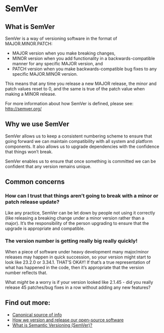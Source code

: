 # SemVer

## What is SemVer

SemVer is a way of versioning software in the format of MAJOR.MINOR.PATCH:

 - MAJOR version when you make breaking changes,
 - MINOR version when you add functionality in a backwards-compatible manner for any specific MAJOR version, and
 - PATCH version when you make backwards-compatible bug fixes to any specific MAJOR.MINOR version.

This means that any time you release a new MAJOR release, the minor and patch values reset to 0, and the same is true of the patch value when making a MINOR release.

For more information about how SemVer is defined, please see: http://semver.org/

## Why we use SemVer

SemVer allows us to keep a consistent numbering scheme to ensure that going forward we can maintain compatibility with all system and platform components.  It also allows us to upgrade dependencies with the confidence that things won’t break.

SemVer enables us to ensure that once something is committed we can be confident that any version remains unique.

## Common concerns

### How can I trust that things aren’t going to break with a minor or patch release update?

Like any practice, SemVer can be let down by people not using it correctly (like releasing a breaking change under a minor version rather than a major).  It’s the responsibility of the person upgrading to ensure that the upgrade is appropriate and compatible.

### The version number is getting really big really quickly!

When a piece of software under heavy development many major/minor releases may happen in quick succession, so your version might start to look like 23.2.0 or 3.34.1.  THAT’S OKAY!  If that’s a true representation of what has happened in the code, then it’s appropriate that the version number reflects that.  

What _might_ be a worry is if your version looked like 2.1.45 - did you really release 45 patches/bug fixes in a row without adding any new features?

## Find out more:
- [Canonical source of info](http://semver.org/)
- [How we version and release our open-source software](https://github.com/springernature/shunter/blob/master/docs/developer-guide.md#versioning)
- [What is Semantic Versioning (SemVer)?](https://abdulapopoola.com/2015/10/26/what-is-semver/)
